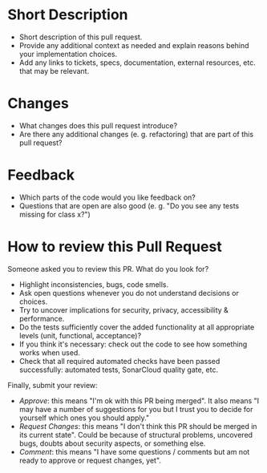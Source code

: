 # Short Description
- Short description of this pull request.
- Provide any additional context as needed and explain reasons behind your implementation choices.
- Add any links to tickets, specs, documentation, external resources, etc. that may be relevant.

# Changes
- What changes does this pull request introduce?
- Are there any additional changes (e. g. refactoring) that are part of this pull request?

# Feedback
- Which parts of the code would you like feedback on?
- Questions that are open are also good (e. g. "Do you see any tests missing for class x?")

# How to review this Pull Request
Someone asked you to review this PR. What do you look for?

- Highlight inconsistencies, bugs, code smells.
- Ask open questions whenever you do not understand decisions or choices.
- Try to uncover implications for security, privacy, accessibility & performance.
- Do the tests sufficiently cover the added functionality at all appropriate levels (unit, functional, acceptance)?
- If you think it's necessary: check out the code to see how something works when used.
- Check that all required automated checks have been passed successfully: automated tests, SonarCloud quality gate, etc.

Finally, submit your review:
- *Approve*: this means "I'm ok with this PR being merged". It also means "I may have a number of suggestions for you but I trust you to decide for yourself which ones you should apply."
- *Request Changes*: this means "I don't think this PR should be merged in its current state". Could be because of structural problems, uncovered bugs, doubts about security aspects, or something else.
- *Comment*: this means "I have some questions / comments but am not ready to approve or request changes, yet".
